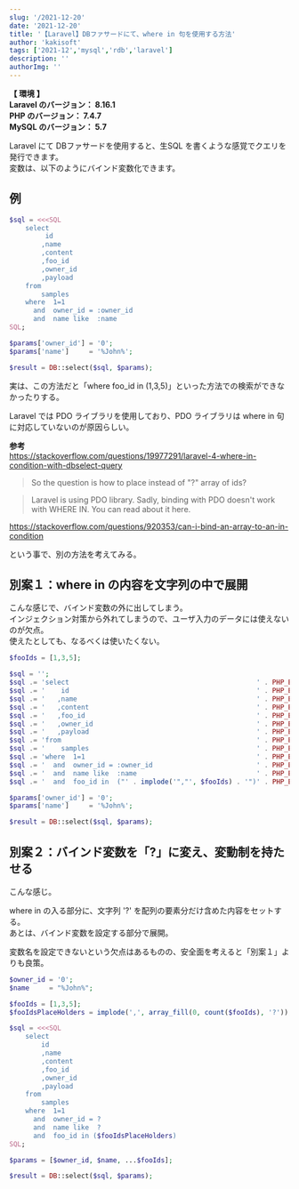 ```yaml
---
slug: '/2021-12-20'
date: '2021-12-20'
title: '【Laravel】DBファサードにて、where in 句を使用する方法'
author: 'kakisoft'
tags: ['2021-12','mysql','rdb','laravel']
description: ''
authorImg: ''
---
```


**【 環境 】**  
**Laravel のバージョン： 8.16.1**  
**PHP のバージョン： 7.4.7**  
**MySQL のバージョン： 5.7**  


Laravel にて DBファサードを使用すると、生SQL を書くような感覚でクエリを発行できます。  
変数は、以下のようにバインド変数化できます。  

## 例
```php
$sql = <<<SQL
    select
         id
        ,name
        ,content
        ,foo_id
        ,owner_id
        ,payload
    from
        samples
    where  1=1
      and  owner_id = :owner_id
      and  name like  :name
SQL;

$params['owner_id'] = '0';
$params['name']     = '%John%';

$result = DB::select($sql, $params);
```

実は、この方法だと「where foo_id in (1,3,5)」といった方法での検索ができなかったりする。  

Laravel では PDO ライブラリを使用しており、PDO ライブラリは where in 句に対応していないのが原因らしい。  

**参考**  
<https://stackoverflow.com/questions/19977291/laravel-4-where-in-condition-with-dbselect-query>  

> So the question is how to place instead of "?" array of ids?  

> Laravel is using PDO library. Sadly, binding with PDO doesn't work with WHERE IN. You can read about it here.  

<https://stackoverflow.com/questions/920353/can-i-bind-an-array-to-an-in-condition>  


という事で、別の方法を考えてみる。  


## 別案１：where in の内容を文字列の中で展開
こんな感じで、バインド変数の外に出してしまう。  
インジェクション対策から外れてしまうので、ユーザ入力のデータには使えないのが欠点。  
使えたとしても、なるべくは使いたくない。  

```php
$fooIds = [1,3,5];

$sql = '';
$sql .= 'select                                               ' . PHP_EOL;
$sql .= '    id                                               ' . PHP_EOL;
$sql .= '   ,name                                             ' . PHP_EOL;
$sql .= '   ,content                                          ' . PHP_EOL;
$sql .= '   ,foo_id                                           ' . PHP_EOL;
$sql .= '   ,owner_id                                         ' . PHP_EOL;
$sql .= '   ,payload                                          ' . PHP_EOL;
$sql .= 'from                                                 ' . PHP_EOL;
$sql .= '    samples                                          ' . PHP_EOL;
$sql .= 'where  1=1                                           ' . PHP_EOL;
$sql .= '  and  owner_id = :owner_id                          ' . PHP_EOL;
$sql .= '  and  name like  :name                              ' . PHP_EOL;
$sql .= '  and  foo_id in  ("' . implode('","', $fooIds) . '")' . PHP_EOL;

$params['owner_id'] = '0';
$params['name']     = '%John%';

$result = DB::select($sql, $params);
```

## 別案２：バインド変数を「?」に変え、変動制を持たせる
こんな感じ。  

where in の入る部分に、文字列 '?' を配列の要素分だけ含めた内容をセットする。  
あとは、バインド変数を設定する部分で展開。  

変数名を設定できないという欠点はあるものの、安全面を考えると「別案１」よりも良策。  

```php
$owner_id = '0';
$name     = "%John%";

$fooIds = [1,3,5];
$fooIdsPlaceHolders = implode(',', array_fill(0, count($fooIds), '?'));

$sql = <<<SQL
    select
        id
        ,name
        ,content
        ,foo_id
        ,owner_id
        ,payload
    from
        samples
    where  1=1
      and  owner_id = ?
      and  name like  ?
      and  foo_id in ($fooIdsPlaceHolders)
SQL;

$params = [$owner_id, $name, ...$fooIds];

$result = DB::select($sql, $params);
```

